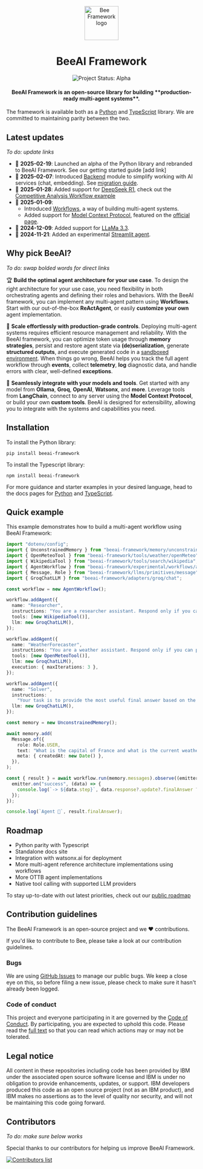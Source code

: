 <p align="center">
  <picture>
    <source media="(prefers-color-scheme: dark)" srcset="/docs/assets/Bee_logo_white.svg">
    <source media="(prefers-color-scheme: light)" srcset="/docs/assets/Bee_logo_black.svg">
    <img alt="Bee Framework logo" height="90">
  </picture>
</p>

<h1 align="center">BeeAI Framework</h1>

<p align="center">
  <img align="center" alt="Project Status: Alpha" src="https://img.shields.io/badge/Status-Alpha-red">

<h4 align="center">BeeAI Framework is an open-source library for building **production-ready multi-agent systems**.</h4>
</p>

The framework is available both as a [Python](/python) and [TypeScript](/typescript) library.
We are committed to maintaining parity between the two.

## Latest updates

*To do: update links*

- 🚀 **2025-02-19**: Launched an alpha of the Python library and rebranded to BeeAI Framework. See our getting started guide [add link]
- 🚀 **2025-02-07**: Introduced [Backend](/docs/backend.md) module to simplify working with AI services (chat, embedding). See [migration guide](/docs/migration_guide.md).
- 🧠 **2025-01-28**: Added support for [DeepSeek R1](https://api-docs.deepseek.com/news/news250120), check out the [Competitive Analysis Workflow example](https://github.com/i-am-bee/beeai-framework/tree/main/examples/workflows/competitive-analysis)
- 🚀 **2025-01-09**:
    - Introduced [Workflows](/docs/workflows.md), a way of building multi-agent systems.
    - Added support for [Model Context Protocol](https://i-am-bee.github.io/beeai-framework/#/tools?id=using-the-mcptool-class), featured on the [official page](https://modelcontextprotocol.io/clients#beeai-framework).
- 🚀 **2024-12-09**: Added support for [LLaMa 3.3](https://huggingface.co/meta-llama/Llama-3.3-70B-Instruct).
- 🚀 **2024-11-21**: Added an experimental [Streamlit agent](https://github.com/i-am-bee/beeai-framework/blob/main/src/agents/experimental/streamlit/agent.ts).

## Why pick BeeAI?

*To do: swap bolded words for direct links*

🏆 **Build the optimal agent architecture for your use case**. To design the right architecture for your use case, you need flexibility in both orchestrating agents and defining their roles and behaviors. With the BeeAI framework, you can implement any multi-agent pattern using **Workflows**. Start with our out-of-the-box **ReActAgent**, or easily **customize your own** agent implementation.

🚀 **Scale effortlessly with production-grade controls**. Deploying multi-agent systems requires efficient resource management and reliability. With the BeeAI framework, you can optimize token usage through **memory strategies**, persist and restore agent state via **(de)serialization**, generate **structured outputs**, and execute generated code in a [sandboxed environment](https://github.com/i-am-bee/bee-code-interpreter). When things go wrong, BeeAI helps you track the full agent workflow through **events**, collect **telemetry**, **log** diagnostic data, and handle errors with clear, well-defined **exceptions**.

🔌 **Seamlessly integrate with your models and tools**. Get started with any model from **Ollama**, **Groq**, **OpenAI**, **Watsonx**, and **more**. Leverage tools from **LangChain**, connect to any server using the **Model Context Protocol**, or build your own **custom tools**. BeeAI is designed for extensibility, allowing you to integrate with the systems and capabilities you need.

## Installation

To install the Python library:
```shell
pip install beeai-framework
```

To install the Typescript library:
```shell
npm install beeai-framework
```

For more guidance and starter examples in your desired language, head to the docs pages for [Python](/python) and [TypeScript](/typescript).

## Quick example

This example demonstrates how to build a multi-agent workflow using BeeAI Framework:

```ts
import "dotenv/config";
import { UnconstrainedMemory } from "beeai-framework/memory/unconstrainedMemory";
import { OpenMeteoTool } from "beeai-framework/tools/weather/openMeteo";
import { WikipediaTool } from "beeai-framework/tools/search/wikipedia";
import { AgentWorkflow } from "beeai-framework/experimental/workflows/agent";
import { Message, Role } from "beeai-framework/llms/primitives/message";
import { GroqChatLLM } from "beeai-framework/adapters/groq/chat";

const workflow = new AgentWorkflow();

workflow.addAgent({
  name: "Researcher",
  instructions: "You are a researcher assistant. Respond only if you can provide a useful answer.",
  tools: [new WikipediaTool()],
  llm: new GroqChatLLM(),
});

workflow.addAgent({
  name: "WeatherForecaster",
  instructions: "You are a weather assistant. Respond only if you can provide a useful answer.",
  tools: [new OpenMeteoTool()],
  llm: new GroqChatLLM(),
  execution: { maxIterations: 3 },
});

workflow.addAgent({
  name: "Solver",
  instructions:
    "Your task is to provide the most useful final answer based on the assistants' responses which all are relevant. Ignore those where assistant do not know.",
  llm: new GroqChatLLM(),
});

const memory = new UnconstrainedMemory();

await memory.add(
  Message.of({
    role: Role.USER,
    text: "What is the capital of France and what is the current weather there?",
    meta: { createdAt: new Date() },
  }),
);

const { result } = await workflow.run(memory.messages).observe((emitter) => {
  emitter.on("success", (data) => {
    console.log(`-> ${data.step}`, data.response?.update?.finalAnswer ?? "-");
  });
});

console.log(`Agent 🤖`, result.finalAnswer);
```


## Roadmap

- Python parity with Typescript
- Standalone docs site
- Integration with watsonx.ai for deployment
- More multi-agent reference architecture implementations using workflows
- More OTTB agent implementations
- Native tool calling with supported LLM providers

To stay up-to-date with out latest priorities, check out our [public roadmap](https://github.com/orgs/i-am-bee/projects/1/views/2)

## Contribution guidelines

The BeeAI Framework is an open-source project and we ❤️ contributions.

If you'd like to contribute to Bee, please take a look at our contribution guidelines.

### Bugs

We are using [GitHub Issues](./issues) to manage our public bugs. We keep a close eye on this, so before filing a new issue, please check to make sure it hasn't already been logged.

### Code of conduct

This project and everyone participating in it are governed by the [Code of Conduct](./CODE_OF_CONDUCT.md). By participating, you are expected to uphold this code. Please read the [full text](./CODE_OF_CONDUCT.md) so that you can read which actions may or may not be tolerated.

## Legal notice

All content in these repositories including code has been provided by IBM under the associated open source software license and IBM is under no obligation to provide enhancements, updates, or support. IBM developers produced this code as an open source project (not as an IBM product), and IBM makes no assertions as to the level of quality nor security, and will not be maintaining this code going forward.

## Contributors

*To do: make sure below works*

Special thanks to our contributors for helping us improve BeeAI Framework.


<a href="https://github.com/i-am-bee/beeai-framework/graphs/contributors">
  <img alt="Contributors list" src="https://contrib.rocks/image?repo=i-am-bee/beeai-framework" />
</a>
